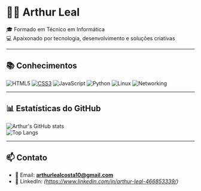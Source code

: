 # 👨‍💻 Arthur Leal

🎓 Formado em Técnico em Informática  
💻 Apaixonado por tecnologia, desenvolvimento e soluções criativas  

---

## 📚 Conhecimentos
![HTML5](https://img.shields.io/badge/HTML5-E34F26?style=for-the-badge&logo=html5&logoColor=white)
[![CSS3](https://img.shields.io/badge/CSS3-1572B6?style=for-the-badge&logo=css3&logoColor=white)](https://developer.mozilla.org/docs/Web/CSS)
![JavaScript](https://img.shields.io/badge/JavaScript-F7DF1E?style=for-the-badge&logo=javascript&logoColor=black)
![Python](https://img.shields.io/badge/Python-3776AB?style=for-the-badge&logo=python&logoColor=white)
![Linux](https://img.shields.io/badge/Linux-FCC624?style=for-the-badge&logo=linux&logoColor=black)
![Networking](https://img.shields.io/badge/Networking-0078D4?style=for-the-badge&logo=cisco&logoColor=white)

---

## 📊 Estatísticas do GitHub
![Arthur's GitHub stats](https://github-readme-stats.vercel.app/api?username=le44l&show_icons=true&theme=tokyonight)  
![Top Langs](https://github-readme-stats.vercel.app/api/top-langs/?username=le44l&layout=compact&theme=tokyonight)

---

## 📫 Contato
- 📧 Email: **arthurlealcosta10@gmail.com**  
- 💼 LinkedIn: *(https://www.linkedin.com/in/arthur-leal-466853339/)*  
